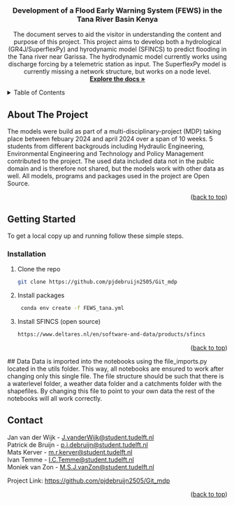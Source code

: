 <!-- PROJECT LOGO -->
<h3 align="center">Development of a Flood Early Warning System (FEWS) in the Tana River Basin Kenya</h3>

  <p align="center">
    The document serves to aid the visitor in understanding the content and purpose of this project. This project aims to develop both a hydrological (GR4J/SuperflexPy) and hyrodynamic model (SFINCS) to predict flooding in the Tana river near Garissa. The hydrodynamic model currently works using discharge forcing by a telemetric station as input. The SuperflexPy model is currently missing a network structure, but works on a node level.
    <br />
    <a href="https://github.com/pjdebruijn2505/Git_mdp"><strong>Explore the docs »</strong></a>

  </p>
</div>



<!-- TABLE OF CONTENTS -->
<details>
  <summary>Table of Contents</summary>
  <ol>
    <li>
      <a href="#about-the-project">About The Project</a>
    </li>
    <li>
      <a href="#getting-started">Getting Started</a>
      <ul>
        <li><a href="#installation">Installation</a></li>
      </ul>
    </li>
    <li><a href="#contact">Data</a></li>
    <li><a href="#contact">Contact</a></li>
    
  </ol>
</details>



<!-- ABOUT THE PROJECT -->
## About The Project
The models were build as part of a multi-disciplinary-project (MDP) taking place between febuary 2024 and april 2024 over a span of 10 weeks. 5 students from different backgrouds including Hydraulic Engineering, Environmental Engineering and Technology and Policy Management contributed to the project. The used data included data not in the public domain and is therefore not shared, but the models work with other data as well. All models, programs and packages used in the project are Open Source. 

<p align="right">(<a href="#readme-top">back to top</a>)</p>


<!-- GETTING STARTED -->
## Getting Started

To get a local copy up and running follow these simple steps.

### Installation

1. Clone the repo
   ```sh
   git clone https://github.com/pjdebruijn2505/Git_mdp
   ```
2. Install packages
   ```sh
    conda env create -f FEWS_tana.yml
   ```
3. Install SFINCS (open source)
    ```sh
    https://www.deltares.nl/en/software-and-data/products/sfincs
    ```

<p align="right">(<a href="#readme-top">back to top</a>)</p>
## Data
Data is imported into the notebooks using the file_imports.py located in the utils folder. This way, all notebooks are ensured 
to work after changing only this single file. The file structure should be such that there is a waterlevel folder, a weather data folder and a catchments folder with the shapefiles. By changing this file to point to your own data the rest of the notebooks will all work correctly.

<!-- CONTACT -->
## Contact

Jan van der Wijk - J.vanderWijk@student.tudelft.nl <br>
Patrick de Bruijn - p.j.debruijn@student.tudelft.nl <br>
Mats Kerver - m.r.kerver@student.tudelft.nl <br>
Ivan Temme - I.C.Temme@student.tudelft.nl <br> 
Moniek van Zon - M.S.J.vanZon@student.tudelft.nl <br>

Project Link: https://github.com/pjdebruijn2505/Git_mdp

<p align="right">(<a href="#readme-top">back to top</a>)</p>
